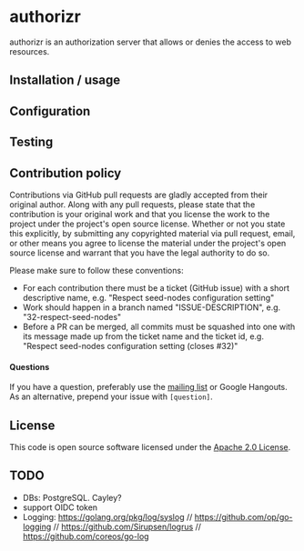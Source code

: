 # authorizr

authorizr is an authorization server that allows or denies the access to web resources.

## Installation / usage


## Configuration


## Testing


## Contribution policy

Contributions via GitHub pull requests are gladly accepted from their original author. Along with any pull requests, please state that the contribution is your original work and that you license the work to the project under the project's open source license. Whether or not you state this explicitly, by submitting any copyrighted material via pull request, email, or other means you agree to license the material under the project's open source license and warrant that you have the legal authority to do so.

Please make sure to follow these conventions:
- For each contribution there must be a ticket (GitHub issue) with a short descriptive name, e.g. "Respect seed-nodes configuration setting"
- Work should happen in a branch named "ISSUE-DESCRIPTION", e.g. "32-respect-seed-nodes"
- Before a PR can be merged, all commits must be squashed into one with its message made up from the ticket name and the ticket id, e.g. "Respect seed-nodes configuration setting (closes #32)"

#### Questions

If you have a question, preferably use the [mailing list](mailto:dev.whiterabbit@tecsisa.com) or Google Hangouts. As an alternative, prepend your issue with `[question]`.

## License

This code is open source software licensed under the [Apache 2.0 License](http://www.apache.org/licenses/LICENSE-2.0.html).



## TODO
- DBs: PostgreSQL. Cayley?
- support OIDC token
- Logging: https://golang.org/pkg/log/syslog // https://github.com/op/go-logging // https://github.com/Sirupsen/logrus // https://github.com/coreos/go-log
